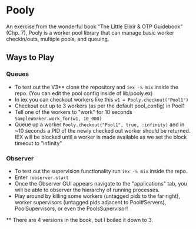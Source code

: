 # Pooly
An exercise from the wonderful book "The Little Elixir & OTP Guidebook" (Chp. 7), Pooly is a worker pool library that can manage basic worker checkin/outs, multiple pools, and queuing. 

## Ways to Play
### Queues
  - To test out the V3** clone the repository and `iex -S mix` inside the repo. (You can edit the pool config inside of lib/pooly.ex)
  - In iex you can checkout workers like this `w1 = Pooly.checkout("Pool1")`
  - Checkout out up to 3 workers (as per the default pool_config) in Pool1
  - Tell one of the workers to "work" for 10 seconds `SampleWorker.work_for(w1, 10_000)`
  - Queue up a worker `Pooly.checkout("Pool1", true, :infinity)` and in ~10 seconds a PID of the newly checked out worker should be returned. IEX will be blocked until a worker is made available as we set the block timeout to "infinity"

### Observer
  - To test out the supervision functionality run `iex -S mix` inside the repo.
  - Enter `:observer.start`
  - Once the Observer GUI appears navigate to the "applications" tab, you will be able to observer the hierarchy of running processes.
  - Play around by killing some workers (untagged pids to the far right), worker supervisors (untagged pids adjacent to Pool#Servers), PoolSupervisors, or even the PoolsSupervisor! 

\** There are 4 versions in the book, but I boiled it down to 3.
